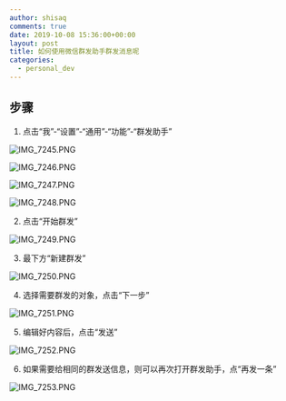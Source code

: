 ```yaml
---
author: shisaq
comments: true
date: 2019-10-08 15:36:00+00:00
layout: post
title: 如何使用微信群发助手群发消息呢
categories:
  - personal_dev
---
```


## 步骤

1. 点击“我”-“设置”-“通用”-“功能”-“群发助手”

![IMG_7245.PNG](https://i.loli.net/2019/10/08/IY4bqTr7PQCRvNu.png)

![IMG_7246.PNG](https://i.loli.net/2019/10/08/YqfEWTwDe4yohtJ.png)

![IMG_7247.PNG](https://i.loli.net/2019/10/08/T7d3hNVjiACvByW.png)

![IMG_7248.PNG](https://i.loli.net/2019/10/08/vwrCbLecxlNOAzB.png)

2. 点击“开始群发”

![IMG_7249.PNG](https://i.loli.net/2019/10/08/rS8XBDA3HoiL29w.png)

3. 最下方“新建群发”

![IMG_7250.PNG](https://i.loli.net/2019/10/08/6BM4gaxvzcbD58n.png)

4. 选择需要群发的对象，点击“下一步”

![IMG_7251.PNG](https://i.loli.net/2019/10/08/jewhH36xBZNGgqd.png)

5. 编辑好内容后，点击“发送”

![IMG_7252.PNG](https://i.loli.net/2019/10/08/Cvx6M4O1ngYoRt7.png)

6. 如果需要给相同的群发送信息，则可以再次打开群发助手，点“再发一条”

![IMG_7253.PNG](https://i.loli.net/2019/10/08/Sypgd71JeHliCRf.png)